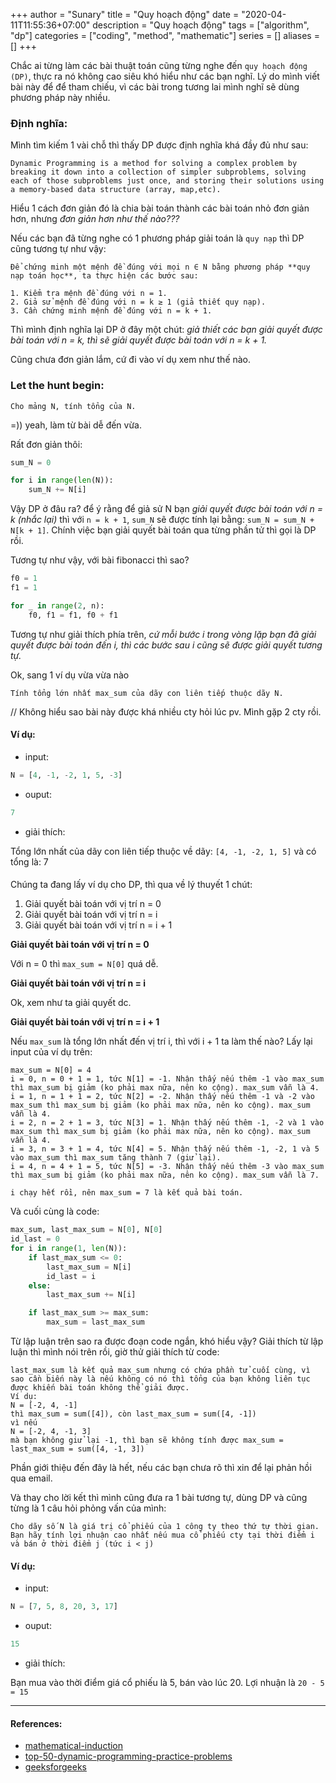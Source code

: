 +++
author = "Sunary"
title = "Quy hoạch động"
date = "2020-04-11T11:55:36+07:00"
description = "Quy hoạch động"
tags = ["algorithm", "dp"]
categories = ["coding", "method", "mathematic"]
series = []
aliases = []
+++

Chắc ai từng làm các bài thuật toán cũng từng nghe đến `quy hoạch động (DP)`, thực ra nó không cao siêu khó hiểu như các bạn nghĩ.
Lý do mình viết bài này để để tham chiếu, vì các bài trong tương lai mình nghĩ sẽ dùng phương pháp này nhiều.

### Định nghĩa:

Mình tìm kiếm 1 vài chỗ thì thấy DP được định nghĩa khá đầy đủ như sau:

```
Dynamic Programming is a method for solving a complex problem by breaking it down into a collection of simpler subproblems, solving each of those subproblems just once, and storing their solutions using a memory-based data structure (array, map,etc).
```

Hiểu 1 cách đơn giản đó là chia bài toán thành các bài toán nhỏ đơn giản hơn, nhưng *đơn giản hơn như thế nào???*

Nếu các bạn đã từng nghe có 1 phương pháp giải toán là `quy nạp` thì DP cũng tương tự như vậy:

```
Để chứng minh một mệnh đề đúng với mọi n ∈ N bằng phương pháp **quy nạp toán học**, ta thực hiện các bước sau:

1. Kiểm tra mệnh đề đúng với n = 1.
2. Giả sử mệnh đề đúng với n = k ≥ 1 (giả thiết quy nạp).
3. Cần chứng minh mệnh đề đúng với n = k + 1.
```

Thì mình định nghĩa lại DP ở đây một chút: *giả thiết các bạn giải quyết được bài toán với n = k, thì sẽ giải quyết được bài toán với n = k + 1.*

Cũng chưa đơn giản lắm, cứ đi vào ví dụ xem như thế nào.

### Let the hunt begin:

```
Cho mảng N, tính tổng của N.
```

=)) yeah, làm từ bài dễ đến vừa.

Rất đơn giản thôi:

```python 
sum_N = 0

for i in range(len(N)):
    sum_N += N[i]
```

Vậy DP ở đâu ra? để ý rằng để giả sử N bạn *giải quyết được bài toán với n = k (nhắc lại)* thì với `n = k + 1`, `sum_N` sẽ được tính lại bằng: `sum_N = sum_N + N[k + 1]`.
Chính việc bạn giải quyết bài toán qua từng phần tử thì gọi là DP rồi.

Tương tự như vậy, với bài fibonacci thì sao?

```python
f0 = 1
f1 = 1

for _ in range(2, n):
    f0, f1 = f1, f0 + f1
```

Tương tự như giải thích phía trên, *cứ mỗi bước i trong vòng lặp bạn đã giải quyết được bài toán đến i, thì các bước sau i cũng sẽ được giải quyết tương tự.*

Ok, sang 1 ví dụ vừa vừa nào

```
Tính tổng lớn nhất max_sum của dãy con liên tiếp thuộc dãy N.
```

// Không hiểu sao bài này được khá nhiều cty hỏi lúc pv. Mình gặp 2 cty rồi.

#### Ví dụ:

+ input:

```python
N = [4, -1, -2, 1, 5, -3]
```

+ ouput:

```python
7
```

+ giải thích:

Tổng lớn nhất của dãy con liên tiếp thuộc về dãy: `[4, -1, -2, 1, 5]` và có tổng là: 7

#### 

Chúng ta đang lấy ví dụ cho DP, thì qua về lý thuyết 1 chút:

1. Giải quyết bài toán với vị trí n = 0
2. Giải quyết bài toán với vị trí n = i
3. Giải quyết bài toán với vị trí n = i + 1

**Giải quyết bài toán với vị trí n = 0**

Với n = 0 thì `max_sum = N[0]` quá dễ.

**Giải quyết bài toán với vị trí n = i**

Ok, xem như ta giải quyết dc.

**Giải quyết bài toán với vị trí n = i + 1**

Nếu `max_sum` là tổng lớn nhất đến vị trí i, thì với i + 1 ta làm thế nào?
Lấy lại input của ví dụ trên:

```
max_sum = N[0] = 4
i = 0, n = 0 + 1 = 1, tức N[1] = -1. Nhận thấy nếu thêm -1 vào max_sum thì max_sum bị giảm (ko phải max nữa, nên ko cộng). max_sum vẫn là 4.
i = 1, n = 1 + 1 = 2, tức N[2] = -2. Nhận thấy nếu thêm -1 và -2 vào max_sum thì max_sum bị giảm (ko phải max nữa, nên ko cộng). max_sum vẫn là 4.
i = 2, n = 2 + 1 = 3, tức N[3] = 1. Nhận thấy nếu thêm -1, -2 và 1 vào max_sum thì max_sum bị giảm (ko phải max nữa, nên ko cộng). max_sum vẫn là 4.
i = 3, n = 3 + 1 = 4, tức N[4] = 5. Nhận thấy nếu thêm -1, -2, 1 và 5 vào max_sum thì max_sum tăng thành 7 (giử lại).
i = 4, n = 4 + 1 = 5, tức N[5] = -3. Nhận thấy nếu thêm -3 vào max_sum thì max_sum bị giảm (ko phải max nữa, nên ko cộng). max_sum vẫn là 7.

i chạy hết rồi, nên max_sum = 7 là kết quả bài toán.
```

Và cuối cùng là code:

```python
max_sum, last_max_sum = N[0], N[0]
id_last = 0
for i in range(1, len(N)):
    if last_max_sum <= 0:
        last_max_sum = N[i]
        id_last = i
    else:
        last_max_sum += N[i]

    if last_max_sum >= max_sum:
        max_sum = last_max_sum

```

Từ lập luận trên sao ra được đoạn code ngắn, khó hiểu vậy?
Giải thích từ lập luận thì mình nói trên rồi, giờ thử giải thích từ code:

```
last_max_sum là kết quả max_sum nhưng có chứa phần tử cuối cùng, vì sao cần biến này là nếu không có nó thì tổng của bạn không liên tục được khiến bài toán không thể giải được.
Ví dụ:
N = [-2, 4, -1]
thì max_sum = sum([4]), còn last_max_sum = sum([4, -1])
vì nếu
N = [-2, 4, -1, 3]
mà bạn không giử lại -1, thì bạn sẽ không tính được max_sum = last_max_sum = sum([4, -1, 3])
```

Phần giới thiệu đến đây là hết, nếu các bạn chưa rõ thì xin để lại phản hồi qua email.

Và thay cho lời kết thì mình cũng đưa ra 1 bài tương tự, dùng DP và cũng từng là 1 câu hỏi phỏng vấn của mình:

```
Cho dãy số N là giá trị cổ phiếu của 1 công ty theo thứ tự thời gian.
Bạn hãy tính lợi nhuận cao nhất nếu mua cổ phiếu cty tại thời điểm i và bán ở thời điểm j (tức i < j)
```

#### Ví dụ:

+ input:

```python
N = [7, 5, 8, 20, 3, 17]
```

+ ouput:

```python
15
```

+ giải thích:

Bạn mua vào thời điểm giá cổ phiếu là 5, bán vào lúc 20. Lợi nhuận là `20 - 5 = 15`

---

#### References:

+ [mathematical-induction](https://en.wikipedia.org/wiki/Mathematical_induction)
+ [top-50-dynamic-programming-practice-problems](https://blog.usejournal.com/top-50-dynamic-programming-practice-problems-4208fed71aa3)
+ [geeksforgeeks](https://www.geeksforgeeks.org/maximum-subarray-sum-using-divide-and-conquer-algorithm)